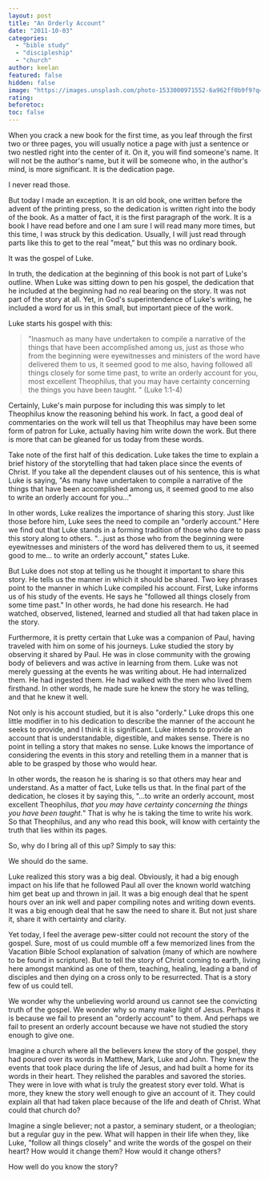 ```yaml
---
layout: post
title: "An Orderly Account"
date: "2011-10-03"
categories: 
  - "bible study"
  - "discipleship"
  - "church"
author: keelan
featured: false
hidden: false
image: "https://images.unsplash.com/photo-1533000971552-6a962ff0b9f9?q=80&w=1974&auto=format&fit=crop&ixlib=rb-4.0.3&ixid=M3wxMjA3fDB8MHxwaG90by1wYWdlfHx8fGVufDB8fHx8fA%3D%3D"
rating:
beforetoc:
toc: false
---
```


When you crack a new book for the first time, as you leaf through the first two or three pages, you will usually notice a page with just a sentence or two nestled right into the center of it. On it, you will find someone's name. It will not be the author's name, but it will be someone who, in the author's mind, is more significant. It is the dedication page.

I never read those.

But today I made an exception. It is an old book, one written before the advent of the printing press, so the dedication is written right into the body of the book. As a matter of fact, it is the first paragraph of the work. It is a book I have read before and one I am sure I will read many more times, but this time, I was struck by this dedication. Usually, I will just read through parts like this to get to the real "meat," but this was no ordinary book.

It was the gospel of Luke.

In truth, the dedication at the beginning of this book is not part of Luke's outline. When Luke was sitting down to pen his gospel, the dedication that he included at the beginning had no real bearing on the story. It was not part of the story at all. Yet, in God's superintendence of Luke's writing, he included a word for us in this small, but important piece of the work.

Luke starts his gospel with this:

> "Inasmuch as many have undertaken to compile a narrative of the things that have been accomplished among us, just as those who from the beginning were eyewitnesses and ministers of the word have delivered them to us, it seemed good to me also, having followed all things closely for some time past, to write an orderly account for you, most excellent Theophilus, that you may have certainty concerning the things you have been taught. " (Luke 1:1-4)

Certainly, Luke's main purpose for including this was simply to let Theophilus know the reasoning behind his work. In fact, a good deal of commentaries on the work will tell us that Theophilus may have been some form of patron for Luke, actually having him write down the work. But there is more that can be gleaned for us today from these words.

Take note of the first half of this dedication. Luke takes the time to explain a brief history of the storytelling that had taken place since the events of Christ. If you take all the dependent clauses out of his sentence, this is what Luke is saying, "As many have undertaken to compile a narrative of the things that have been accomplished among us, it seemed good to me also to write an orderly account for you…"

In other words, Luke realizes the importance of sharing this story. Just like those before him, Luke sees the need to compile an "orderly account." Here we find out that Luke stands in a forming tradition of those who dare to pass this story along to others. "…just as those who from the beginning were eyewitnesses and ministers of the word has delivered them to us, it seemed good to me… to write an orderly account," states Luke.

But Luke does not stop at telling us he thought it important to share this story. He tells us the manner in which it should be shared. Two key phrases point to the manner in which Luke compiled his account. First, Luke informs us of his study of the events. He says he "followed all things closely from some time past." In other words, he had done his research. He had watched, observed, listened, learned and studied all that had taken place in the story.

Furthermore, it is pretty certain that Luke was a companion of Paul, having traveled with him on some of his journeys. Luke studied the story by observing it shared by Paul. He was in close community with the growing body of believers and was active in learning from them. Luke was not merely guessing at the events he was writing about. He had internalized them. He had ingested them. He had walked with the men who lived them firsthand. In other words, he made sure he knew the story he was telling, and that he knew it well.

Not only is his account studied, but it is also "orderly." Luke drops this one little modifier in to his dedication to describe the manner of the account he seeks to provide, and I think it is significant. Luke intends to provide an account that is understandable, digestible, and makes sense. There is no point in telling a story that makes no sense. Luke knows the importance of considering the events in this story and retelling them in a manner that is able to be grasped by those who would hear.

In other words, the reason he is sharing is so that others may hear and understand. As a matter of fact, Luke tells us that. In the final part of the dedication, he closes it by saying this, "...to write an orderly account, most excellent Theophilus, _that you may have certainty concerning the things you have been taught._" That is why he is taking the time to write his work. So that Theophilus, and any who read this book, will know with certainty the truth that lies within its pages.

So, why do I bring all of this up? Simply to say this:

We should do the same.

Luke realized this story was a big deal. Obviously, it had a big enough impact on his life that he followed Paul all over the known world watching him get beat up and thrown in jail. It was a big enough deal that he spent hours over an ink well and paper compiling notes and writing down events. It was a big enough deal that he saw the need to share it. But not just share it, share it with certainty and clarity.

Yet today, I feel the average pew-sitter could not recount the story of the gospel. Sure, most of us could mumble off a few memorized lines from the Vacation Bible School explanation of salvation (many of which are nowhere to be found in scripture). But to tell the story of Christ coming to earth, living here amongst mankind as one of them, teaching, healing, leading a band of disciples and then dying on a cross only to be resurrected. That is a story few of us could tell.

We wonder why the unbelieving world around us cannot see the convicting truth of the gospel. We wonder why so many make light of Jesus. Perhaps it is because we fail to present an "orderly account" to them. And perhaps we fail to present an orderly account because we have not studied the story enough to give one.

Imagine a church where all the believers knew the story of the gospel, they had poured over its words in Matthew, Mark, Luke and John. They knew the events that took place during the life of Jesus, and had built a home for its words in their heart. They relished the parables and savored the stories. They were in love with what is truly the greatest story ever told. What is more, they knew the story well enough to give an account of it. They could explain all that had taken place because of the life and death of Christ. What could that church do?

Imagine a single believer; not a pastor, a seminary student, or a theologian; but a regular guy in the pew. What will happen in their life when they, like Luke, "follow all things closely" and write the words of the gospel on their heart? How would it change them? How would it change others?

How well do you know the story?
